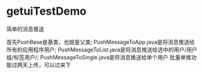# getuiTestDemo
简单的消息推送


首先PushBase是基类，也就是父类;
PushMessageToApp.java是将消息推送给所有的应用程序用户;
PushMessageToList.java是将消息推送给选中的用户/用户组/标签用户/;
PushMessageToSingle.java是将消息推送给单个用户
批量单推功能过两天上传，可以过来下

